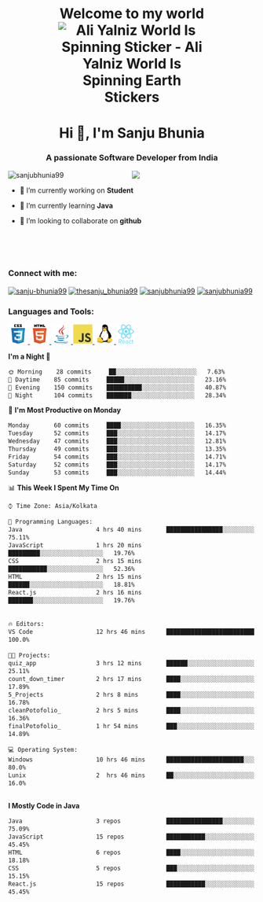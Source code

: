 <h1 align="center">Welcome to my world <img src="https://media.tenor.com/CKA21kCjN3QAAAAi/ali-yalniz-world-is-spinning.gif" width="30" height="30" alt="Ali Yalniz World Is Spinning Sticker - Ali Yalniz World Is Spinning Earth Stickers" style="max-width: 300px; background-color: unset;"</h1>

<h1 align="center">Hi 👋, I'm Sanju Bhunia</h1>
<h3 align="center">A passionate Software Developer from India</h3>
<!-- <p align ="right"><body style="margin: 0px; height: 100%; background-color: rgb(14, 14, 14);"><img style="-webkit-user-select: none;margin: auto;cursor: zoom-in;background-color: hsl(0, 0%, 90%);" src="https://camo.githubusercontent.com/cae12fddd9d6982901d82580bdf321d81fb299141098ca1c2d4891870827bf17/68747470733a2f2f6d69726f2e6d656469756d2e636f6d2f6d61782f313336302f302a37513379765349765f7430696f4a2d5a2e676966" width="50%"></body></p> -->
<img align="right" width="50%" src="https://media.licdn.com/dms/image/D4D12AQE1ioPOFoNVCw/article-cover_image-shrink_600_2000/0/1679083748046?e=2147483647&v=beta&t=6pAfb6fO3GI0uXsLmzKqlZNtlv8FZrswVQODH-prBvY">

<p align="left" padding-top="50px"> <img src="https://komarev.com/ghpvc/?username=sanjubhunia99&label=Profile%20views&color=0e75b6&style=flat" alt="sanjubhunia99" /> 

- 🔭 I’m currently working on **Student**

- 🌱 I’m currently learning **Java**

- 👯 I’m looking to collaborate on **github**
  </p>
  <br>




  <br>
  <br>

<h3 align="left">Connect with me:</h3>
<p align="left">
<a href="https://linkedin.com/in/sanju-bhunia99" target="blank"><img align="center" src="https://raw.githubusercontent.com/rahuldkjain/github-profile-readme-generator/master/src/images/icons/Social/linked-in-alt.svg" alt="sanju-bhunia99" height="30" width="40" /></a>
<a href="https://instagram.com/thesanju_bhunia99" target="blank"><img align="center" src="https://raw.githubusercontent.com/rahuldkjain/github-profile-readme-generator/master/src/images/icons/Social/instagram.svg" alt="thesanju_bhunia99" height="30" width="40" /></a>
<a href="https://www.hackerrank.com/sanjubhunia99" target="blank"><img align="center" src="https://raw.githubusercontent.com/rahuldkjain/github-profile-readme-generator/master/src/images/icons/Social/hackerrank.svg" alt="sanjubhunia99" height="30" width="40" /></a>
<a href="https://www.leetcode.com/sanjubhunia99" target="blank"><img align="center" src="https://raw.githubusercontent.com/rahuldkjain/github-profile-readme-generator/master/src/images/icons/Social/leet-code.svg" alt="sanjubhunia99" height="30" width="40" /></a>
</p>

<h3 align="left">Languages and Tools:</h3>
<p align="left"> <a href="https://www.w3schools.com/css/" target="_blank" rel="noreferrer"> <img src="https://raw.githubusercontent.com/devicons/devicon/master/icons/css3/css3-original-wordmark.svg" alt="css3" width="40" height="40"/> </a> <a href="https://www.w3.org/html/" target="_blank" rel="noreferrer"> <img src="https://raw.githubusercontent.com/devicons/devicon/master/icons/html5/html5-original-wordmark.svg" alt="html5" width="40" height="40"/> </a> <a href="https://www.java.com" target="_blank" rel="noreferrer"> <img src="https://raw.githubusercontent.com/devicons/devicon/master/icons/java/java-original.svg" alt="java" width="40" height="40"/> </a> <a href="https://developer.mozilla.org/en-US/docs/Web/JavaScript" target="_blank" rel="noreferrer"> <img src="https://raw.githubusercontent.com/devicons/devicon/master/icons/javascript/javascript-original.svg" alt="javascript" width="40" height="40"/> </a> <a href="https://www.linux.org/" target="_blank" rel="noreferrer"> <img src="https://raw.githubusercontent.com/devicons/devicon/master/icons/linux/linux-original.svg" alt="linux" width="40" height="40"/> </a> <a href="https://reactjs.org/" target="_blank" rel="noreferrer"> <img src="https://raw.githubusercontent.com/devicons/devicon/master/icons/react/react-original-wordmark.svg" alt="react" width="40" height="40"/> </a> </p>

**I'm a Night 🦉** 

```text
🌞 Morning    28 commits     ██░░░░░░░░░░░░░░░░░░░░░░░   7.63% 
🌆 Daytime    85 commits     █████░░░░░░░░░░░░░░░░░░░░   23.16% 
🌃 Evening    150 commits    ██████████░░░░░░░░░░░░░░░   40.87% 
🌙 Night      104 commits    ███████░░░░░░░░░░░░░░░░░░   28.34%

```
📅 **I'm Most Productive on Monday** 

```text
Monday       60 commits     ████░░░░░░░░░░░░░░░░░░░░░   16.35% 
Tuesday      52 commits     ███░░░░░░░░░░░░░░░░░░░░░░   14.17% 
Wednesday    47 commits     ███░░░░░░░░░░░░░░░░░░░░░░   12.81% 
Thursday     49 commits     ███░░░░░░░░░░░░░░░░░░░░░░   13.35% 
Friday       54 commits     ███░░░░░░░░░░░░░░░░░░░░░░   14.71% 
Saturday     52 commits     ███░░░░░░░░░░░░░░░░░░░░░░   14.17% 
Sunday       53 commits     ███░░░░░░░░░░░░░░░░░░░░░░   14.44%

```


📊 **This Week I Spent My Time On** 

```text
⌚︎ Time Zone: Asia/Kolkata

💬 Programming Languages:
Java                     4 hrs 40 mins       ████████████████░░░░░░░░░     75.11%
JavaScript               1 hrs 20 mins       █████████░░░░░░░░░░░░░░░░░░   19.76% 
CSS                      2 hrs 15 mins       ███████████░░░░░░░░░░░░░░░░   52.36% 
HTML                     2 hrs 15 mins       ██████░░░░░░░░░░░░░░░░░░░░░   18.81%
React.js                 2 hrs 16 mins       ███████░░░░░░░░░░░░░░░░░░░░   19.76%


🔥 Editors: 
VS Code                  12 hrs 46 mins      █████████████████████████   100.0%

🐱‍💻 Projects: 
quiz_app                 3 hrs 12 mins       ██████░░░░░░░░░░░░░░░░░░░   25.11% 
count_down_timer         2 hrs 17 mins       ████░░░░░░░░░░░░░░░░░░░░░   17.89% 
5_Projects               2 hrs 8 mins        ████░░░░░░░░░░░░░░░░░░░░░   16.78% 
cleanPotofolio_          2 hrs 5 mins        ████░░░░░░░░░░░░░░░░░░░░░   16.36% 
finalPotofolio_          1 hr 54 mins        ███░░░░░░░░░░░░░░░░░░░░░░   14.89%

💻 Operating System: 
Windows                  10 hrs 46 mins      ██████████████████████░░░   80.0%
Lunix                    2  hrs 46 mins      ██░░░░░░░░░░░░░░░░░░░░░░░   16.0%


```

**I Mostly Code in Java** 

```text
Java                     3 repos             ████████████████░░░░░░░░░   75.09%
JavaScript               15 repos            ███████████░░░░░░░░░░░░░░   45.45% 
HTML                     6 repos             ████░░░░░░░░░░░░░░░░░░░░░   18.18% 
CSS                      5 repos             ███░░░░░░░░░░░░░░░░░░░░░░   15.15%
React.js                 15 repos            ███████████░░░░░░░░░░░░░░   45.45% 


```
